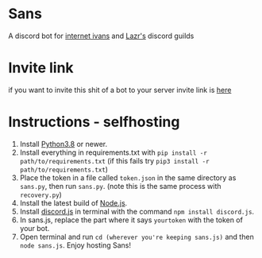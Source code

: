 # Sans
A discord bot for [internet ivans](https://discord.com/invite/5WamMCC) and [Lazr's](https://discord.gg/7ECUWDp) discord guilds
# Invite link
if you want to invite this shit of a bot to your server invite link is [here](https://discord.com/api/oauth2/authorize?client_id=754750158125924483&permissions=805431350&scope=bot)
# Instructions - selfhosting
1. Install [Python3.8](https://www.python.org/downloads/) or newer.
2. Install everything in requirements.txt with `pip install -r path/to/requirements.txt` (if this fails try `pip3 install -r path/to/requirements.txt`)
3. Place the token in a file called `token.json` in the same directory as `sans.py`, then run `sans.py`. (note this is the same process with `recovery.py`)
4. Install the latest build of [Node.js](https://nodejs.org/en/).
5. Install [discord.js](https://discord.js.org/#/) in terminal with the command `npm install discord.js`.
6. In sans.js, replace the part where it says `yourtoken` with the token of your bot.
7. Open terminal and run `cd (wherever you're keeping sans.js)` and then `node sans.js`.
Enjoy hosting Sans!
